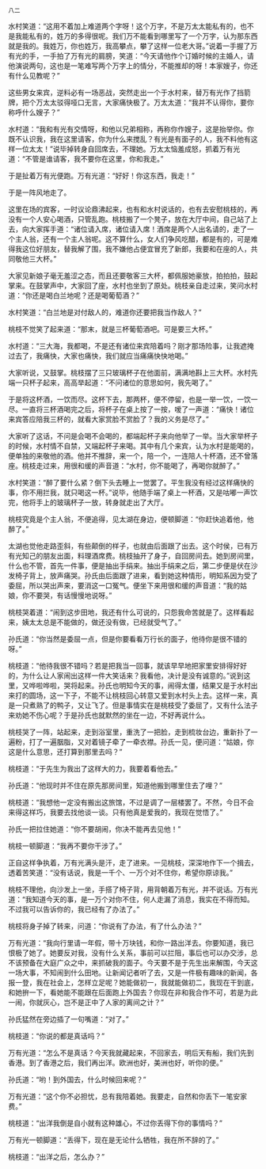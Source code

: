     八二 

   水村笑道：“这用不着加上难道两个字呀！这个万字，不是万太太能私有的，也不是我能私有的，姓万的多得很呢。我们万不能看到哪里写了一个万字，认为那东西就是我的。我姓万，你也姓万，我高攀点，攀了这样一位老大哥。”说着一手握了万有光的手，一手拍了万有光的肩膀，笑道：“今天请他作个订婚时候的主婚人，请他演说两句，这也是一笔难写两个万字上的情分，不能推却的呀！本家嫂子，你还有什么见教呢？”

   这些男女来宾，逆料必有一场恶战，突然走出一个于水村来，替万有光作了挡箭牌，把个万太太驳得哑口无言，大家痛快极了。万太太道：“我并不认得你，要你称呼什么嫂子？”

   水村道：“我和有光有交情呀，和他以兄弟相称，再称你作嫂子，这是抬举你。你既不认识我，我在这里请客，你为什么来搅乱？有光是有面子的人，我不料他有这样一位太太！”说毕掉转身自回席去，不理她。万太太恼羞成怒，抓着万有光道：“不管是谁请客，我不要你在这里，你和我走。”

   于是扯着万有光便跑。万有光道：“好好！你这东西，我走！”

   于是一阵风地走了。

   这里在场的宾客，一时议论鼎沸起来，也有和水村说话的，也有去安慰桃枝的，再没有一个人安心喝酒，只管乱跑。桃枝搬了一个凳子，放在大厅中间，自己站了上去，向大家挥手道：“诸位请入席，诸位请入席！酒席是两个人出名请的，走了一个主人翁，还有一个主人翁呢。这不算什么，女人们争风吃醋，都是有的，可是难得我这位好朋友，替我解了围，我不嫌他占便宜冒充了新郎，我要和在座的人，共同敬他三大杯。”

   大家见新娘子毫无羞涩之态，而且还要敬客三大杯，都佩服她豪放，拍拍拍，鼓起掌来。在鼓掌声中，大家回了座，水村也坐到了原处。桃枝亲自走过来，笑问水村道：“你还是喝白兰地呢？还是喝葡萄酒？”

   水村笑道：“白兰地是对付敌人的，难道你还要把我当作敌人？”

   桃枝不觉笑了起来道：“那末，就是三杯葡萄酒吧。可是要三大杯。”

   水村道：“三大海，我都喝，不是还有诸位来宾陪着吗？刚才那场险事，让我遮掩过去了，我痛快，大家也痛快，我们就应当痛痛快快地喝。”

   大家听说，又鼓掌。桃枝摆了三只玻璃杯子在他面前，满满地斟上三大杯。水村先端一只杯子起来，高高举起道：“不问诸位的意思如何，我先喝了。”

   于是将这杯酒，一饮而尽。这杯下去，那两杯，便不停留，也是一举一饮，一饮一尽。一直将三杯酒喝完之后，将杯子在桌上按了一按，嗳了一声道：“痛快！诸位来宾答应陪我三杯的，就看大家赏脸不赏脸了？我的义务是尽了。”

   大家听了这话，不问是会喝不会喝的，都端起杯子来向他举了一举。当大家举杯子的时候，水村情不自禁，又端起杯子来喝。其中有几个来宾，认为水村是能喝的，便单独的来敬他的酒。他并不推辞，来一个，陪一个，一连陪人十杯酒，还不曾落座。桃枝走过来，用很和缓的声音道：“水村，你不能喝了，再喝你就醉了。”

   水村笑道：“醉了要什么紧？倒下头去睡上一觉罢了。平生我没有经过这样痛快的事，你不用拦我，就只喝这一杯。”说毕，他随手端了桌上一杯酒，又是咕嘟一声饮完，他将手上的玻璃杯子一放，转身就走出了大厅。

   桃枝究竟是个主人翁，不便追得，见太湖在身边，便顿脚道：“你赶快追着他，他醉了。”

   太湖也觉他走路歪斜，有些颠倒的样子，也就由后面跟了出去。这个时侯，已有万有光知己的朋友出面，料理酒席费。桃枝抽开了身子，自回房间去。她到房间里，什么也不管，首先一件事，便是抽出手绢来。抽出手绢来之后，第二步便是伏在沙发椅子背上，放声痛哭。孙氏由后面跟了进来，看到她这种情形，明知系因为受了委屈，所以哭出声来，要消这一口冤气。便坐下来用很和缓的声音道：“我的姑娘，你不要哭，有话慢慢地说呀。”

   桃枝哭着道：“闹到这步田地，我还有什么可说的，只怨我命苦就是了。这样看起来，姨太太总是不能做的，做还没有做，已经就受气了。”

   孙氏道：“你当然是委屈一点，但是你要看看万行长的面子，他待你是很不错的呀。”

   桃枝道：“他待我很不错吗？若是把我当一回事，就该早早地把家里安排得好好的，为什么让人家闹出这样一件大笑话来？我看他，决计是没有诚意的。”说到这里，又哗啦哗啦，哭将起来。孙氏也明知今天的事，闹得太僵，结果又是于水村出来打的圆场，这一下子，不能不让桃枝回心转意又爱到水村头上去。这样一来，真是一只煮熟了的鸭子，又让飞了。但是事情实在是桃枝受了委屈了，又有什么法子来劝她不伤心呢？于是孙氏也就默然的坐在一边，不好再说什么。

   桃枝哭了一阵，站起来，走到浴室里，重洗了一把脸，走到梳妆台边，重新扑了一遍粉，打了一遍胭脂，又对着镜子牵了一牵衣襟。孙氏一见，便问道：“姑娘，你这是什么意思，还打算到那里去吗？”

   桃枝道：“于先生为我出了这样大的力，我要着看他去。”

   孙氏道：“他现时并不住在原先那房间里，知道他搬到哪里住去了哩？”

   桃枝道：“我想他一定没有搬出这旅馆，不过是调了一层楼罢了。不然，今日不会来得这样巧，我要去找他谈一谈。只有他真是爱我的，我现在觉悟了。”

   孙氏一把拉住她道：“你不要胡闹，你决不能再去见他！”

   桃枝一顿脚道：“我再不要你干涉了。”

   正自这样争执着，万有光满头是汗，走了进来。一见桃枝，深深地作下一个揖去，透着苦笑道：“没有话说，我是一千个、一万个对不住你，希望你原谅我。”

   桃枝不理他，向沙发上一坐，手搭了椅子背，用背朝着万有光，并不说话。万有光道：“我知道今天的事，是一万个对你不住，何人走漏了消息，我实在不得而知。不过我可以告诉你的，我已经有了办法了。”

   桃枝将身子掉了转来，问道：“你说有了办法，有了什么办法？”

   万有光道：“我向行里请一年假，带十万块钱，和你一路出洋去。你要知道，我已恨极了她了。她要反对我，没有什么关系，事前可以拦阻，事后也可以办交涉，总不该预备在大庭广众之中，来抓破我的面子。今天要不是于先生出来解围，今天这一场大事，不知闹到什么田地。让新闻记者听了去，又是一件极有趣味的新闻，各报一登，我在社会上，怎样立足呢？她能做初一，我就能做初二，我现在干到底，和她拚一下，看她能不能跟在后面跑上外国去？你现在非和我合作不可，若是为此一闹，你就灰心，岂不是正中了人家的离间之计？”

   孙氏猛然在旁边插了一句嘴道：“对了。”

   桃枝道：“你说的都是真话吗？”

   万有光道：“怎么不是真话？今天我就藏起来，不回家去，明后天有船，我们先到香港。到了香港之后，我们再出洋。欧洲也好，美洲也好，听你的便。”

   孙氏道：“哟！到外国去，什么时候回来呢？”

   万有光道：“这个你不必担忧，总有我陪着她。我要走，自然和你丢下一笔安家费。”

   桃枝道：“出洋我倒是自小就有这种雄心，不过你丢得下你的事情吗？”

   万有光一顿脚道：“丢得下，现在是无论什么牺牲，我在所不辞的了。”

   桃枝道：“出洋之后，怎么办？”

